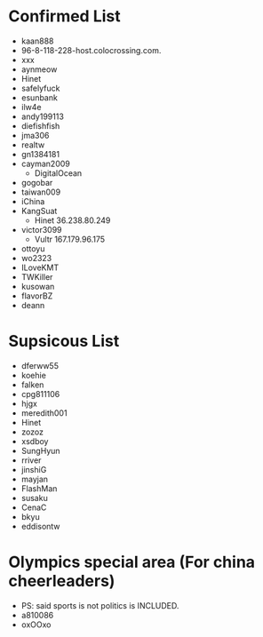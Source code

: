 # Confirmed List
- kaan888
 - 96-8-118-228-host.colocrossing.com.
 - xxx
- aynmeow
 - Hinet
- safelyfuck
- esunbank
- ilw4e
- andy199113
- diefishfish
- jma306
- realtw
- gn1384181
- cayman2009
  - DigitalOcean
- gogobar
- taiwan009
- iChina
- KangSuat
  - Hinet 36.238.80.249
- victor3099
  - Vultr 167.179.96.175
- ottoyu
- wo2323
- ILoveKMT
- TWKiller
- kusowan
- flavorBZ
- deann
# Supsicous List
- dferww55
- koehie
- falken
- cpg811106
- hjgx
- meredith001
 - Hinet
- zozoz
- xsdboy
- SungHyun
- rriver
- jinshiG
- mayjan
- FlashMan
- susaku
- CenaC
- bkyu
- eddisontw
# Olympics special area (For china cheerleaders)
- PS: said sports is not politics is INCLUDED.
- a810086
- oxOOxo
